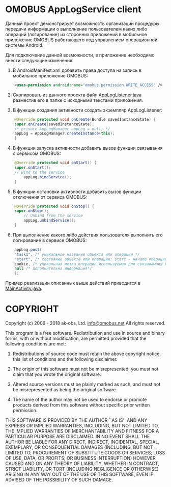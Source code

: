 # OMOBUS AppLogService client

Данный проект демонстрирует возможность организации процедуры передачи информации о 
выполнение пользователем каких либо операций (логирование) из сторонних приложений 
в мобильное приложение OMOBUS работающего под управлением операционной системы Android.

Для подключение данной возможности, в приложение необходимо внести следующие изменения:

1. В AndroidManifest.xml добавить права доступа на запись в мобильное приложение OMOBUS:

```xml
    <uses-permission android:name="omobus.permission.WRITE_ACCESS" />
```

2. Скопировать из данного проекта файл [AppLogListener.java](https://github.com/omobus/omobus-applog-demo/blob/master/java/com/omobus/AppLogManager.java)
разместив его в папке с исходными текстами приложения.

3. В функции создания активности создать экземпляр AppLogListener:

```java
    @Override protected void onCreate(Bundle savedInstanceState) {
	super.onCreate(savedInstanceState);
	/* private AppLogManager appLog = null; */
	appLog = AppLogManager.createInstance(this);
    }
```

4. В функции запуска активности добавить вызов функции связывания с сервисом OMOBUS:

```java
    @Override protected void onStart() {
	super.onStart();
	// Bind to the service
        appLog.bindService();
    }
```

5. В функции остановки активности добавить вызов функции отключения от сервиса OMOBUS:

```java
    @Override protected void onStop() {
	super.onStop();
        // Unbind from the service
        appLog.unbindService();
    }
```

6. При выполнение какого либо действия пользователя выполнить его логирование в сервисе OMOBUS:

```java
    appLog.post(
	"task1", /* уникальное название объекта или операции */
	"start", /* состояние объекта или операции: start - начало операции, stop - завершение операции или любое другое название состояния */
	cookie, /* уникальная метка операции используемая для связывамния начала и окнчания (см. демонстрационный пример) */
	null /* дополнительна информация*/
    );
```

Пример реализации описанных выше действий приводится в [MainActivity.java](https://github.com/omobus/omobus-applog-demo/blob/master/java/com/omobus/demo/applog/MainActivity.java).


# COPYRIGHT

Copyright (c) 2006 - 2018 ak-obs, Ltd. <info@omobus.net>
All rights reserved.

This program is a free software. Redistribution and use in source
and binary forms, with or without modification, are permitted provided
that the following conditions are met:

1. Redistributions of source code must retain the above copyright
   notice, this list of conditions and the following disclaimer.

2. The origin of this software must not be misrepresented; you must
   not claim that you wrote the original software.

3. Altered source versions must be plainly marked as such, and must
   not be misrepresented as being the original software.

4. The name of the author may not be used to endorse or promote
   products derived from this software without specific prior written
   permission.

THIS SOFTWARE IS PROVIDED BY THE AUTHOR ``AS IS'' AND ANY EXPRESS
OR IMPLIED WARRANTIES, INCLUDING, BUT NOT LIMITED TO, THE IMPLIED
WARRANTIES OF MERCHANTABILITY AND FITNESS FOR A PARTICULAR PURPOSE
ARE DISCLAIMED.  IN NO EVENT SHALL THE AUTHOR BE LIABLE FOR ANY
DIRECT, INDIRECT, INCIDENTAL, SPECIAL, EXEMPLARY, OR CONSEQUENTIAL
DAMAGES (INCLUDING, BUT NOT LIMITED TO, PROCUREMENT OF SUBSTITUTE
GOODS OR SERVICES; LOSS OF USE, DATA, OR PROFITS; OR BUSINESS
INTERRUPTION) HOWEVER CAUSED AND ON ANY THEORY OF LIABILITY,
WHETHER IN CONTRACT, STRICT LIABILITY, OR TORT (INCLUDING
NEGLIGENCE OR OTHERWISE) ARISING IN ANY WAY OUT OF THE USE OF THIS
SOFTWARE, EVEN IF ADVISED OF THE POSSIBILITY OF SUCH DAMAGE.
